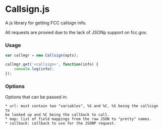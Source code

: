 Callsign.js
===========

A js library for getting FCC callsign info.

All requests are proxied due to the lack of JSONp support on fcc.gov.


### Usage ###

``` javascript
var callmgr = new Callsign(opts);

callmgr.get('<callsign>', function(info) {
	console.log(info);
});
```

### Options ###

Options that can be passed in:

	* url: must contain two "variables", %S and %C. %S being the callsign to
	be looked up and %C being the callback to call.
	* map: list of field mappings from the raw JSON to "pretty" names.
	* callback: callback to use for the JSONP request.

